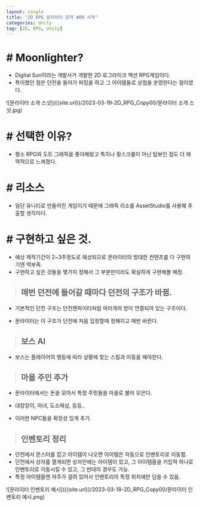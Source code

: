 ```yaml
---
layout: single
title: "2D RPG 문라이터 모작 #00 시작"
categories: Unity
tag: [2D, RPG, Unity]
---
```




# # Moonlighter?

- Digital Sun이라는 개발사가 개발한 2D 로그라이크 액션 RPG게임이다.
- 특이했던 점은 던전을 들어가 파밍을 하고 그 아이템들로 상점을 운영한다는 점이였다.

![문라이터 소개 스샷]({{site.url}}/2023-03-19-2D_RPG_Copy00/문라이터 소개 스샷.jpg)



# # 선택한 이유?

- 평소 RPG와 도트 그래픽을 좋아해왔고 특히나 횡스크롤이 아닌 탑뷰인 점도 더 매력적으로 느껴졌다.



# # 리소스

- 일단 유니티로 만들어진 게임이기 때문에 그래픽 리소를 AssetStudio를 사용해 추출할 생각이다.



# # 구현하고 싶은 것.

- 예상 제작기간이 2~3주정도로 예상되므로 문라이터의 방대한 컨텐츠를 다 구현하기엔 역부족.
- 구현하고 싶은 것들을 몇가지 정해서 그 부분만이라도 확실하게 구현해볼 예정.



> ## 매번 던전에 들어갈 때마다 던전의 구조가 바뀜.

- 기본적인 던전 구조는 던전앤파이터처럼 여러개의 방이 연결되어 있는 구조이다.

- 문라이터는 이 구조가 던전에 처음 입장할때 정해지고 매번 바뀐다.

  

> ## 보스 AI

- 보스는 플레이어의 행동에 따라 상황에 맞는 스킬과 이동을 해야한다.



> ##  마을 주민 추가

- 문라이터에서는 돈을 모아서 특정 주민들을 마을로 불러 모은다.

- 대장장이, 마녀, 도소매상, 등등..

- 이러한 NPC들을 확장성 있게 추가.

  

> ##  인벤토리 정리

- 던전에서 몬스터를 잡고 아이템이 나오면 아이템은 자동으로 인벤토리로 이동함.
- 던전에서 상자를 열게되면 상자안에는 아이템이 있고, 그 아이템들을 키입력 하나로 인벤토리로 이동시킬 수 있고,
  그 반대의 경우도 가능.
- 특정 아이템들엔 저주가 걸려 있어서 인벤토리의 특정 위치에만 담을 수 있음.

![문라이터 인벤토리 예시]({{site.url}}/2023-03-19-2D_RPG_Copy00/문라이터 인벤토리 예시.png)





